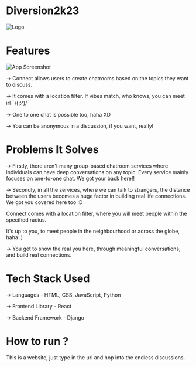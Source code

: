 # Diversion2k23

![Logo](https://raw.githubusercontent.com/abhrajit117/Diversion2k23/main/assets/connect.png)

# Features

![App Screenshot](https://raw.githubusercontent.com/abhrajit117/Diversion2k23/main/assets/landing.png)

-> Connect allows users to create chatrooms based on the topics they want to discuss.

-> It comes with a location filter. 
If vibes match, who knows, you can meet irl ¯⁠\⁠⁠(⁠ツ⁠)⁠⁠/⁠¯

-> One to one chat is possible too, haha XD

-> You can be anonymous in a discussion, if you want, really!


# Problems It Solves

-> Firstly, there aren't many group-based chatroom services where individuals can have deep conversations on any topic. Every service mainly focuses on one-to-one chat. We got your back here!!

-> Secondly, in all the services, where we can talk to strangers, the distance between the users becomes a huge factor in building real life connections. We got you covered here too :D

Connect comes with a location filter, where you will meet people within the specified radius. 

It's up to you, to meet people in the neighbourhood or across the globe, haha :)

-> You get to show the real you here, through meaningful conversations, and build real connections. 


# Tech Stack Used

-> Languages - HTML, CSS, JavaScript, Python

-> Frontend Library - React

-> Backend Framework - Django 


# How to run ?

This is a website, just type in the url and hop into the endless discussions. 
